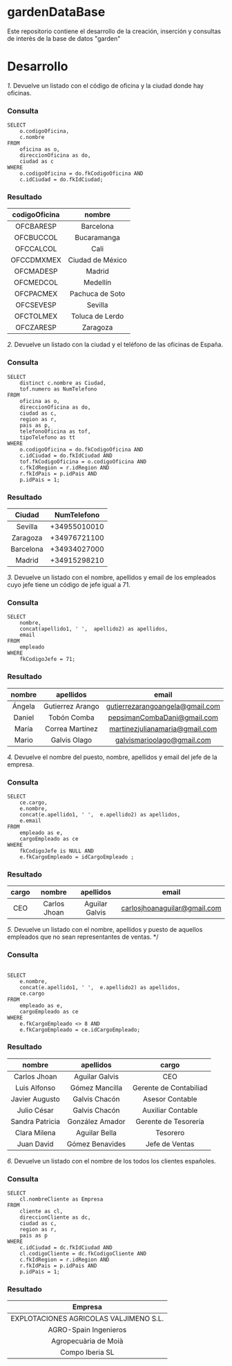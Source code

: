 # gardenDataBase
Este repositorio contiene el desarrollo de la creación, inserción y consultas de interès de la base de datos "garden"

# Desarrollo
*1.* Devuelve un listado con el código de oficina y la ciudad donde hay oficinas.

### Consulta
~~~~mysql
SELECT 	
	o.codigoOficina,
	c.nombre
FROM 	
	oficina as o,
	direccionOficina as do,
	ciudad as c
WHERE 	
	o.codigoOficina = do.fkCodigoOficina AND
	c.idCiudad = do.fkIdCiudad;
~~~~

### Resultado
| codigoOficina | nombre            |
| :----------:  | :---------------: |
| OFCBARESP     | Barcelona         |
| OFCBUCCOL     | Bucaramanga       |
| OFCCALCOL     | Cali              |
| OFCCDMXMEX    | Ciudad de México  |
| OFCMADESP     | Madrid            |
| OFCMEDCOL     | Medellín          |
| OFCPACMEX     | Pachuca de Soto   |
| OFCSEVESP     | Sevilla           |
| OFCTOLMEX     | Toluca de Lerdo   |
| OFCZARESP     | Zaragoza          |


*2.* Devuelve un listado con la ciudad y el teléfono de las oficinas de España.

### Consulta
~~~~mysql
SELECT 	
	distinct c.nombre as Ciudad,
	tof.numero as NumTelefono
FROM 	
	oficina as o,
	direccionOficina as do,
	ciudad as c,
	region as r,
	pais as p,
	telefonoOficina as tof,
	tipoTelefono as tt
WHERE 	
	o.codigoOficina = do.fkCodigoOficina AND
	c.idCiudad = do.fkIdCiudad AND
	tof.fkCodigoOficina = o.codigoOficina AND
	c.fkIdRegion = r.idRegion AND
	r.fkIdPais = p.idPais AND 
	p.idPais = 1;
~~~~

### Resultado

| Ciudad    | NumTelefono  |
|:---------:|:------------:|
| Sevilla   | +34955010010 |
| Zaragoza  | +34976721100 |
| Barcelona | +34934027000 |
| Madrid    | +34915298210 |


*3.* Devuelve un listado con el nombre, apellidos y email de los empleados cuyo
jefe tiene un código de jefe igual a 71.

### Consulta
~~~~mysql
SELECT 	
	nombre,
	concat(apellido1, ' ',  apellido2) as apellidos,
	email
FROM
	empleado
WHERE 
	fkCodigoJefe = 71;
~~~~

### Resultado

| nombre  | apellidos        | email                           |
|:-------:|:----------------:|:-------------------------------:|
| Ángela  | Gutierrez Arango | gutierrezarangoangela@gmail.com |
| Daniel  | Tobón Comba      | pepsimanCombaDani@gmail.com     |
| María   | Correa Martínez  | martinezjulianamaria@gmail.com  |
| Mario   | Galvis Olago     | galvismarioolago@gmail.com      |


*4.* Devuelve el nombre del puesto, nombre, apellidos y email del jefe de la
empresa.

### Consulta
~~~~mysql
SELECT 	
	ce.cargo,
	e.nombre,
	concat(e.apellido1, ' ',  e.apellido2) as apellidos,
	e.email
FROM
	empleado as e,
	cargoEmpleado as ce
WHERE
	fkCodigoJefe is NULL AND
	e.fkCargoEmpleado = idCargoEmpleado ;
~~~~

### Resultado

| cargo | nombre       | apellidos      | email                        |
|:-----:|:------------:|:--------------:|:----------------------------:|
| CEO   | Carlos Jhoan | Aguilar Galvis | carlosjhoanaguilar@gmail.com |


*5.* Devuelve un listado con el nombre, apellidos y puesto de aquellos
empleados que no sean representantes de ventas.
*/

### Consulta
~~~~mysql

SELECT 	
	e.nombre,
	concat(e.apellido1, ' ',  e.apellido2) as apellidos,
	ce.cargo
FROM
	empleado as e,
	cargoEmpleado as ce
WHERE
	e.fkCargoEmpleado <> 8 AND
	e.fkCargoEmpleado = ce.idCargoEmpleado;
~~~~

### Resultado

| nombre          | apellidos        | cargo                  |
|:---------------:|:----------------:|:----------------------:|
| Carlos Jhoan    | Aguilar Galvis   | CEO                    |
| Luis Alfonso    | Gómez Mancilla   | Gerente de Contabiliad |
| Javier Augusto  | Galvis Chacón    | Asesor Contable        |
| Julio César     | Galvis Chacón    | Auxiliar Contable      |
| Sandra Patricia | González Amador  | Gerente de Tesorería   |
| Clara Milena    | Aguilar Bella    | Tesorero               |
| Juan David      | Gómez Benavides  | Jefe de Ventas         |

*6.* Devuelve un listado con el nombre de los todos los clientes españoles.

### Consulta
~~~~mysql
SELECT 	
	cl.nombreCliente as Empresa
FROM 	
	cliente as cl,
	direccionCliente as dc,
	ciudad as c,
	region as r,
	pais as p
WHERE 	
	c.idCiudad = dc.fkIdCiudad AND
	cl.codigoCliente = dc.fkCodigoCliente AND
	c.fkIdRegion = r.idRegion AND
	r.fkIdPais = p.idPais AND 
	p.idPais = 1;
~~~~


### Resultado

| Empresa                                |
|:----------------------------------------:|
| EXPLOTACIONES AGRICOLAS VALJIMENO S.L. |
| AGRO-Spain Ingenieros                  |
| Agropecuària de Moià                   |
| Compo Iberia SL                        |



